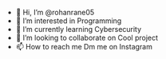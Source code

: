 - 👋 Hi, I’m @rohanrane05
- 👀 I’m interested in Programming
- 🌱 I’m currently learning Cybersecurity
- 💞️ I’m looking to collaborate on Cool project 
- 📫 How to reach me Dm me on Instagram 

<!---
rohanrane05/rohanrane05 is a ✨ special ✨ repository because its `README.md` (this file) appears on your GitHub profile.
You can click the Preview link to take a look at your changes.
--->
